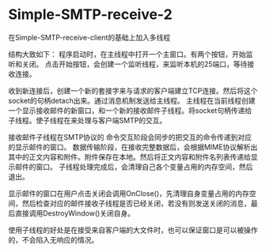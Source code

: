 # Simple-SMTP-receive-2
在Simple-SMTP-receive-client的基础上加入多线程

结构大致如下：
程序启动时，在主线程中打开一个主窗口。有两个按钮，开始监听和关闭。
点击开始按钮，会创建一个监听线程，来监听本机的25端口，等待接收连接。

收到新连接后，创建一个新的套接字来与请求的客户端建立TCP连接。然后将这个socket的句柄detach出来。通过消息机制发送给主线程。
主线程在当前线程创建一个显示接收邮件的新窗口，和一个新的接收邮件子线程。将socket句柄传递给子线程。使子线程在来处理与客户端SMTP的交互。

接收邮件子线程在SMTP协议的
  命令交互阶段会同步的把交互的命令传递到对应的显示邮件的窗口。
  数据传输阶段，在接收完整数据后，会根据MIME协议解析出其中的正文内容和附件。附件保存在本地。然后将正文内容和附件名列表传递给显示邮件的窗口。
子线程处理完成后，会清理自己各个变量占用的内存空间，然后退出。

显示邮件的窗口在用户点击关闭会调用OnClose()，先清理自身变量占用的内存空间，然后检查对应的邮件接收子线程是否已经关闭，若没有则发送关闭的消息，最后直接调用DestroyWindow()关闭自身。

使用子线程的好处是在接受来自客户端的大文件时，也可以保证窗口是可以被操作的，不会陷入无响应的情况。
